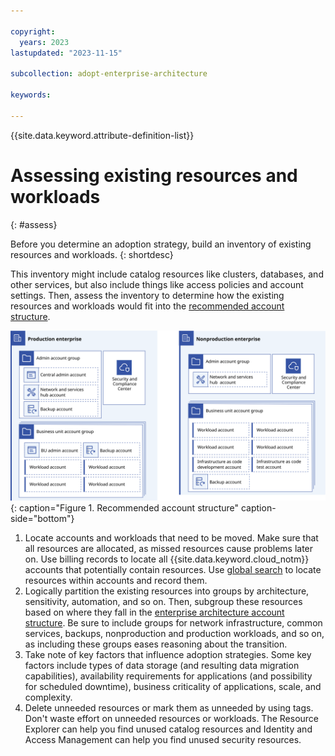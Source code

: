 ```yaml
---

copyright:
  years: 2023
lastupdated: "2023-11-15"

subcollection: adopt-enterprise-architecture

keywords:

---
```


{{site.data.keyword.attribute-definition-list}}

# Assessing existing resources and workloads
{: #assess}

Before you determine an adoption strategy, build an inventory of existing resources and workloads.
{: shortdesc}

This inventory might include catalog resources like clusters, databases, and other services, but also include things like access policies and account settings. Then, assess the inventory to determine how the existing resources and workloads would fit into the [recommended account structure](/docs/enterprise-account-architecture?topic=enterprise-account-architecture-account-structure).

![account structure diagram](./images/account-structure.svg){: caption="Figure 1. Recommended account structure" caption-side="bottom"}

1. Locate accounts and workloads that need to be moved. Make sure that all resources are allocated, as missed resources cause problems later on. Use billing records to locate all {{site.data.keyword.cloud_notm}} accounts that potentially contain resources. Use [global search](/docs/account?topic=account-ibmcloud_commands_resource&interface=ui#ibmcloud_resource_search) to locate resources within accounts and record them.
1. Logically partition the existing resources into groups by architecture, sensitivity, automation, and so on. Then, subgroup these resources based on where they fall in the [enterprise architecture account structure](/docs/enterprise-account-architecture?topic=enterprise-account-architecture-account-structure). Be sure to include groups for network infrastructure, common services, backups, nonproduction and production workloads, and so on, as including these groups eases reasoning about the transition.
1. Take note of key factors that influence adoption strategies. Some key factors include types of data storage (and resulting data migration capabilities), availability requirements for applications (and possibility for scheduled downtime), business criticality of applications, scale, and complexity.
1. Delete unneeded resources or mark them as unneeded by using tags. Don't waste effort on unneeded resources or workloads. The Resource Explorer can help you find unused catalog resources and Identity and Access Management can help you find unused security resources.
